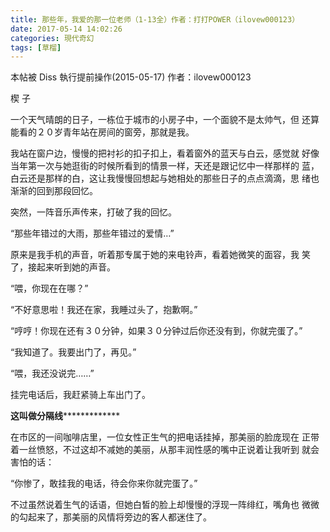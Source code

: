 ```yaml
---
title: 那些年，我爱的那一位老师（1-13全）作者：打打POWER（ilovew000123）
date: 2017-05-14 14:02:26
categories: 現代奇幻
tags: [草榴]
---
```

本帖被 Diss 執行提前操作(2015-05-17)
作者：ilovew000123

楔  子

一个天气晴朗的日子，一栋位于城市的小房子中，一个面貌不是太帅气，但
还算能看的２０岁青年站在房间的窗旁，那就是我。

我站在窗户边，慢慢的把衬衫的扣子扣上，看着窗外的蓝天与白云，感觉就
好像当年第一次与她逛街的时候所看到的情景一样，天还是跟记忆中一样那样的
蓝，白云还是那样的白，这让我慢慢回想起与她相处的那些日子的点点滴滴，思
绪也渐渐的回到那段回忆。

突然，一阵音乐声传来，打破了我的回忆。

“那些年错过的大雨，那些年错过的爱情…”

原来是我手机的声音，听着那专属于她的来电铃声，看着她微笑的面容，我
笑了，接起来听到她的声音。

“喂，你现在在哪？”

“不好意思啦！我还在家，我睡过头了，抱歉啊。”

“哼哼！你现在还有３０分钟，如果３０分钟过后你还没有到，你就完蛋了。”

“我知道了。我要出门了，再见。”

“喂，我还没说完……”

挂完电话后，我赶紧骑上车出门了。

**********************这叫做分隔线***********************************

在市区的一间咖啡店里，一位女性正生气的把电话挂掉，那美丽的脸庞现在
正带着一丝愤怒，不过这却不减她的美丽，从那丰润性感的嘴中正说着让我听到
就会害怕的话：

“你惨了，敢挂我的电话，待会你来你就完蛋了。”

不过虽然说着生气的话语，但她白皙的脸上却慢慢的浮现一阵绯红，嘴角也
微微的勾起来了，那美丽的风情将旁边的客人都迷住了。